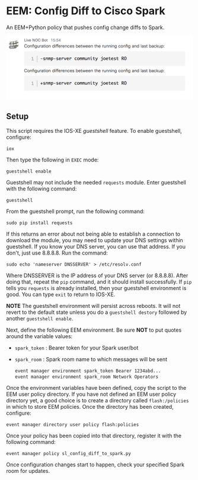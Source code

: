# EEM: Config Diff to Cisco Spark

An EEM+Python policy that pushes config change diffs to Spark.

![](spark_notice1.png)

## Setup

This script requires the IOS-XE _guestshell_ feature.  To enable guestshell, configure:

   ```
   iox
   ```

Then type the following in `EXEC` mode:

   ```
   guestshell enable
   ```

Guestshell may not include the needed `requests` module.  Enter guestshell with the following command:

   ```
   guestshell
   ```

From the guestshell prompt, run the following command:

   ```
   sudo pip install requests
   ```

If this returns an error about not being able to establish a connection to download the module, you
may need to update your DNS settings within guestshell.  If you know your DNS server, you can use
that address.  If you don't, just use 8.8.8.8.  Run the command:

   ```
   sudo echo 'nameserver DNSSERVER' > /etc/resolv.conf
   ```

Where DNSSERVER is the IP address of your DNS server (or 8.8.8.8).  After doing that, repeat
the `pip` command, and it should install successfully.  If `pip` tells you `requests` is already
installed, then your guestshell environment is good.  You can type `exit` to return to IOS-XE.

**NOTE** The guestshell environment will persist across reboots.  It will not revert to the default
state unless you do a `guestshell destory` followed by another `guestshell enable`.

Next, define the following EEM environment. Be sure **NOT** to put quotes around the variable
values:

* `spark_token` : Bearer token for your Spark user/bot
* `spark_room`  : Spark room name to which messages will be sent

    ```
    event manager environment spark_token Bearer 1234abd...
    event manager environment spark_room Network Operators
    ```
Once the environment variables have been defined, copy the script to the EEM user policy
directory.  If you have not defined an EEM user policy directory yet, a good choice is
to create a directory called `flash:/policies` in which to store EEM policies.  Once
the directory has been created, configure:

   ```
   event manager directory user policy flash:policies
   ```

Once your policy has been copied into that directory, register it with the following
command:

   ```
   event manager policy sl_config_diff_to_spark.py
   ```

Once configuration changes start to happen, check your specified Spark room for updates.
